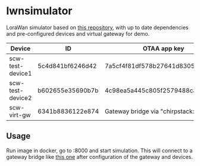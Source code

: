lwnsimulator
============

LoraWan simulator based on [this repository](https://github.com/UniCT-ARSLab/LWN-Simulator), with up to date dependencies and pre-configured devices and virtual gateway for demo.

| Device           | ID               | OTAA app key                         |
|------------------|------------------|--------------------------------------|
| scw-test-device1 | 5c4d841bf6246d42 | 7a5cf4f81df578b27641d8305516aaa6     |
| scw-test-device2 | b602655e35690b7b | 4c98ea5a445c805f2579488cac7878ee     |
| scw-virt-gw      | 6341b8836122e874 | Gateway bridge via "chirpstack:1700" |

Usage
-----

Run image in docker, go to <your-ip>:8000 and start simulation. This will connect to a gateway bridge like [this one](https://github.com/chirpstack/chirpstack-docker) after configuration of the gateway and devices.
